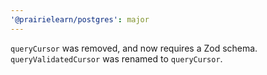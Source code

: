```yaml
---
'@prairielearn/postgres': major
---
```


`queryCursor` was removed, and now requires a Zod schema. `queryValidatedCursor` was renamed to `queryCursor`.
